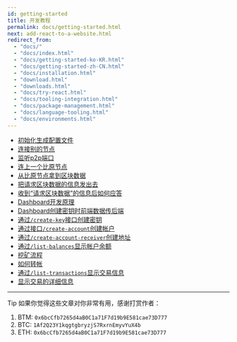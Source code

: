 ```yaml
---
id: getting-started
title: 开发教程
permalink: docs/getting-started.html
next: add-react-to-a-website.html
redirect_from:
  - "docs/"
  - "docs/index.html"
  - "docs/getting-started-ko-KR.html"
  - "docs/getting-started-zh-CN.html"
  - "docs/installation.html"
  - "download.html"
  - "downloads.html"
  - "docs/try-react.html"
  - "docs/tooling-integration.html"
  - "docs/package-management.html"
  - "docs/language-tooling.html"
  - "docs/environments.html"
---
```


- [初始化生成配置文件](/docs/bytomanalysis-initialization-configuration-file.html)
- [连接别的节点](/docs/bytomanalysis-connect-other-nodes.html)
- [监听p2p端口](/docs/bytomanalysis-listening-P2P-port.html)
- [连上一个比原节点](/docs/bytomanalysis-howto-listening-port.html)
- [从比原节点拿到区块数据](/docs/bytomanalysis-howto-getdata.html)
- [把请求区块数据的信息发出去](/docs/bytomanalysis-howto-senddata.html)
- [收到“请求区块数据”的信息后如何应答](/docs/bytomanalysis-howto-reply.html)
- [Dashboard开发原理](/docs/bytomanalysis-dashboard.html)
- [Dashboard创建密钥时前端数据传后端](/docs/bytomanalysis-dashboard-work.html)
- [通过`/create-key`接口创建密钥](/docs/bytomanalysis-create-key.html)
- [通过接口`/create-account`创建帐户](/docs/bytomanalysis-create-account.html)
- [通过`/create-account-receiver`创建地址](/docs/bytomanalysis-create-account-receiver.html)
- [通过`/list-balances`显示帐户余额](/docs/bytomanalysis-list-balances.html)
- [挖矿流程](/docs/bytomanalysis-mining-process.html)
- [如何转帐](/docs/bytomanalysis-transfer.html)
- [通过`/list-transactions`显示交易信息](/docs/bytomanalysis-list-transactions.html)
- [显示交易的详细信息](/docs/bytomanalysis-transfer-detail.html)

    
  


---

Tip
如果你觉得这些文章对你非常有用，感谢打赏作者：
1. BTM: `0x6bcCfb7265d4aB0C1a71F7d19b9E581cae73D777`
2. BTC: `1Af2Q23Y1kqgtgbryzjS7RxrnEmyvYuX4b`
3. ETH: `0x6bcCfb7265d4aB0C1a71F7d19b9E581cae73D777`

